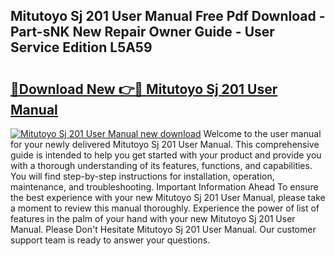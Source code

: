 ## Mitutoyo Sj 201 User Manual Free Pdf Download - Part-sNK New Repair Owner Guide - User Service Edition L5A59

# <h2><a href="http://cf25463.oget.top/?id=Mitutoyo+Sj+201+User+Manual">🔗Download New 👉🔴 Mitutoyo Sj 201 User Manual</a></h2>

[![Mitutoyo Sj 201 User Manual new download](https://i.imgur.com/5g1atiW.png)](http://cf25463.oget.top/?id=Mitutoyo+Sj+201+User+Manual)
Welcome to the user manual for your newly delivered Mitutoyo Sj 201 User Manual. This comprehensive guide is intended to help you get started with your product and provide you with a thorough understanding of its features, functions, and capabilities. You will find step-by-step instructions for installation, operation, maintenance, and troubleshooting. Important Information Ahead To ensure the best experience with your new Mitutoyo Sj 201 User Manual, please take a moment to review this manual thoroughly. Experience the power of list of features in the palm of your hand with your new Mitutoyo Sj 201 User Manual. Please Don't Hesitate Mitutoyo Sj 201 User Manual. Our customer support team is ready to answer your questions.
